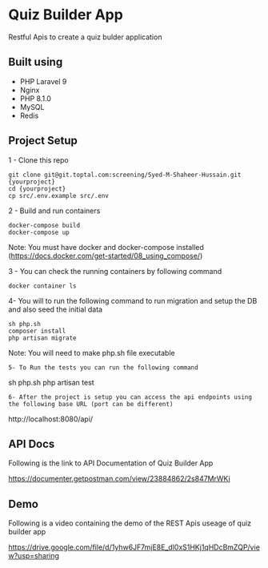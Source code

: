 # Quiz Builder App

Restful Apis to create a quiz bulder application

## Built using
- PHP Laravel 9
- Nginx
- PHP 8.1.0
- MySQL
- Redis

## Project Setup

1 - Clone this repo
```
git clone git@git.toptal.com:screening/Syed-M-Shaheer-Hussain.git {yourproject}
cd {yourproject}
cp src/.env.example src/.env
```

2 - Build and run containers
```
docker-compose build
docker-compose up
```

Note: You must have docker and docker-compose installed (https://docs.docker.com/get-started/08_using_compose/)

3 - You can check the running containers by following command
```
docker container ls
```

4- You will to run the following command to run migration and setup the DB and also seed the initial data
```
sh php.sh
composer install
php artisan migrate
```
Note: You will need to make php.sh file executable 

```
5- To Run the tests you can run the following command
```
sh php.sh
php artisan test
```
6- After the project is setup you can access the api endpoints using the following base URL (port can be different)
```
http://localhost:8080/api/


## API Docs

Following is the link to API Documentation of Quiz Builder App

https://documenter.getpostman.com/view/23884862/2s847MrWKi


## Demo

Following is a video containing the demo of the REST Apis useage of quiz builder app

https://drive.google.com/file/d/1yhw6JF7mjE8E_dl0xS1HKj1qHDcBmZQP/view?usp=sharing
